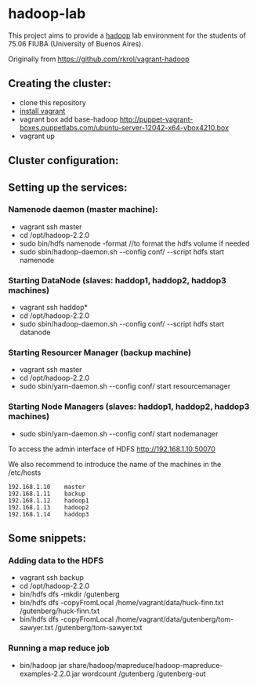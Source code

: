 hadoop-lab
==========

This project aims to provide a [hadoop](http://hadoop.apache.org) lab environment for the students of 75.06 FIUBA (University of Buenos Aires).

Originally from https://github.com/rkrol/vagrant-hadoop

Creating the cluster:
---------------------

- clone this repository
- [install vagrant](http://www.vagrantup.com/) 
- vagrant box add base-hadoop http://puppet-vagrant-boxes.puppetlabs.com/ubuntu-server-12042-x64-vbox4210.box
- vagrant up

Cluster configuration:
----------------------

## Setting up the services:

### Namenode daemon (master machine):

- vagrant ssh master
- cd /opt/hadoop-2.2.0
- sudo bin/hdfs namenode -format //to format the hdfs volume if needed
- sudo sbin/hadoop-daemon.sh --config conf/ --script hdfs start namenode

### Starting DataNode (slaves: haddop1, haddop2, haddop3 machines)
- vagrant ssh haddop*
- cd /opt/hadoop-2.2.0
- sudo sbin/hadoop-daemon.sh --config conf/ --script hdfs start datanode

### Starting Resourcer Manager (backup machine)
- vagrant ssh master
- cd /opt/hadoop-2.2.0
- sudo sbin/yarn-daemon.sh --config conf/ start resourcemanager

### Starting Node Managers (slaves: haddop1, haddop2, haddop3 machines)
- sudo sbin/yarn-daemon.sh --config conf/ start nodemanager

To access the admin interface of HDFS http://192.168.1.10:50070

We also recommend to introduce the name of the machines in the /etc/hosts

```
192.168.1.10    master 
192.168.1.11    backup 
192.168.1.12    hadoop1 
192.168.1.13    hadoop2 
192.168.1.14    haddop3 
```

Some snippets:
--------------

### Adding data to the HDFS

- vagrant ssh backup
- cd /opt/hadoop-2.2.0
- bin/hdfs dfs -mkdir /gutenberg
- bin/hdfs dfs -copyFromLocal /home/vagrant/data/huck-finn.txt /gutenberg/huck-finn.txt
- bin/hdfs dfs -copyFromLocal /home/vagrant/data/gutenberg/tom-sawyer.txt /gutenberg/tom-sawyer.txt

### Running a map reduce job

- bin/hadoop jar share/hadoop/mapreduce/hadoop-mapreduce-examples-2.2.0.jar wordcount /gutenberg /gutenberg-out